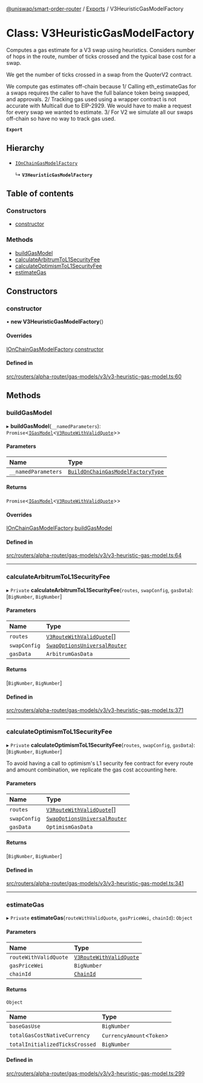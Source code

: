 [@uniswap/smart-order-router](../README.md) / [Exports](../modules.md) / V3HeuristicGasModelFactory

# Class: V3HeuristicGasModelFactory

Computes a gas estimate for a V3 swap using heuristics.
Considers number of hops in the route, number of ticks crossed
and the typical base cost for a swap.

We get the number of ticks crossed in a swap from the QuoterV2
contract.

We compute gas estimates off-chain because
 1/ Calling eth_estimateGas for a swaps requires the caller to have
    the full balance token being swapped, and approvals.
 2/ Tracking gas used using a wrapper contract is not accurate with Multicall
    due to EIP-2929. We would have to make a request for every swap we wanted to estimate.
 3/ For V2 we simulate all our swaps off-chain so have no way to track gas used.

**`Export`**

## Hierarchy

- [`IOnChainGasModelFactory`](IOnChainGasModelFactory.md)

  ↳ **`V3HeuristicGasModelFactory`**

## Table of contents

### Constructors

- [constructor](V3HeuristicGasModelFactory.md#constructor)

### Methods

- [buildGasModel](V3HeuristicGasModelFactory.md#buildgasmodel)
- [calculateArbitrumToL1SecurityFee](V3HeuristicGasModelFactory.md#calculatearbitrumtol1securityfee)
- [calculateOptimismToL1SecurityFee](V3HeuristicGasModelFactory.md#calculateoptimismtol1securityfee)
- [estimateGas](V3HeuristicGasModelFactory.md#estimategas)

## Constructors

### constructor

• **new V3HeuristicGasModelFactory**()

#### Overrides

[IOnChainGasModelFactory](IOnChainGasModelFactory.md).[constructor](IOnChainGasModelFactory.md#constructor)

#### Defined in

[src/routers/alpha-router/gas-models/v3/v3-heuristic-gas-model.ts:60](https://github.com/Uniswap/smart-order-router/blob/10190c3/src/routers/alpha-router/gas-models/v3/v3-heuristic-gas-model.ts#L60)

## Methods

### buildGasModel

▸ **buildGasModel**(`__namedParameters`): `Promise`<[`IGasModel`](../modules.md#igasmodel)<[`V3RouteWithValidQuote`](V3RouteWithValidQuote.md)\>\>

#### Parameters

| Name | Type |
| :------ | :------ |
| `__namedParameters` | [`BuildOnChainGasModelFactoryType`](../modules.md#buildonchaingasmodelfactorytype) |

#### Returns

`Promise`<[`IGasModel`](../modules.md#igasmodel)<[`V3RouteWithValidQuote`](V3RouteWithValidQuote.md)\>\>

#### Overrides

[IOnChainGasModelFactory](IOnChainGasModelFactory.md).[buildGasModel](IOnChainGasModelFactory.md#buildgasmodel)

#### Defined in

[src/routers/alpha-router/gas-models/v3/v3-heuristic-gas-model.ts:64](https://github.com/Uniswap/smart-order-router/blob/10190c3/src/routers/alpha-router/gas-models/v3/v3-heuristic-gas-model.ts#L64)

___

### calculateArbitrumToL1SecurityFee

▸ `Private` **calculateArbitrumToL1SecurityFee**(`routes`, `swapConfig`, `gasData`): [`BigNumber`, `BigNumber`]

#### Parameters

| Name | Type |
| :------ | :------ |
| `routes` | [`V3RouteWithValidQuote`](V3RouteWithValidQuote.md)[] |
| `swapConfig` | [`SwapOptionsUniversalRouter`](../modules.md#swapoptionsuniversalrouter) |
| `gasData` | `ArbitrumGasData` |

#### Returns

[`BigNumber`, `BigNumber`]

#### Defined in

[src/routers/alpha-router/gas-models/v3/v3-heuristic-gas-model.ts:371](https://github.com/Uniswap/smart-order-router/blob/10190c3/src/routers/alpha-router/gas-models/v3/v3-heuristic-gas-model.ts#L371)

___

### calculateOptimismToL1SecurityFee

▸ `Private` **calculateOptimismToL1SecurityFee**(`routes`, `swapConfig`, `gasData`): [`BigNumber`, `BigNumber`]

To avoid having a call to optimism's L1 security fee contract for every route and amount combination,
we replicate the gas cost accounting here.

#### Parameters

| Name | Type |
| :------ | :------ |
| `routes` | [`V3RouteWithValidQuote`](V3RouteWithValidQuote.md)[] |
| `swapConfig` | [`SwapOptionsUniversalRouter`](../modules.md#swapoptionsuniversalrouter) |
| `gasData` | `OptimismGasData` |

#### Returns

[`BigNumber`, `BigNumber`]

#### Defined in

[src/routers/alpha-router/gas-models/v3/v3-heuristic-gas-model.ts:341](https://github.com/Uniswap/smart-order-router/blob/10190c3/src/routers/alpha-router/gas-models/v3/v3-heuristic-gas-model.ts#L341)

___

### estimateGas

▸ `Private` **estimateGas**(`routeWithValidQuote`, `gasPriceWei`, `chainId`): `Object`

#### Parameters

| Name | Type |
| :------ | :------ |
| `routeWithValidQuote` | [`V3RouteWithValidQuote`](V3RouteWithValidQuote.md) |
| `gasPriceWei` | `BigNumber` |
| `chainId` | [`ChainId`](../enums/ChainId.md) |

#### Returns

`Object`

| Name | Type |
| :------ | :------ |
| `baseGasUse` | `BigNumber` |
| `totalGasCostNativeCurrency` | `CurrencyAmount`<`Token`\> |
| `totalInitializedTicksCrossed` | `BigNumber` |

#### Defined in

[src/routers/alpha-router/gas-models/v3/v3-heuristic-gas-model.ts:299](https://github.com/Uniswap/smart-order-router/blob/10190c3/src/routers/alpha-router/gas-models/v3/v3-heuristic-gas-model.ts#L299)
